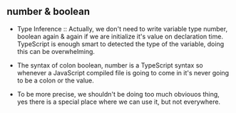 ## number & boolean

- Type Inference :: Actually, we don't need to write variable type number, boolean again & again if we are initialize it's value on declaration time. TypeScript is enough smart to detected the type of the variable, doing this can be overwhelming.

- The syntax of colon boolean, number is a TypeScript syntax so whenever a JavaScript compiled file is going to come in it's never going to be a colon or the value.

- To be more precise, we shouldn't be doing too much obviouos thing, yes there is a special place where we can use it, but not everywhere.
